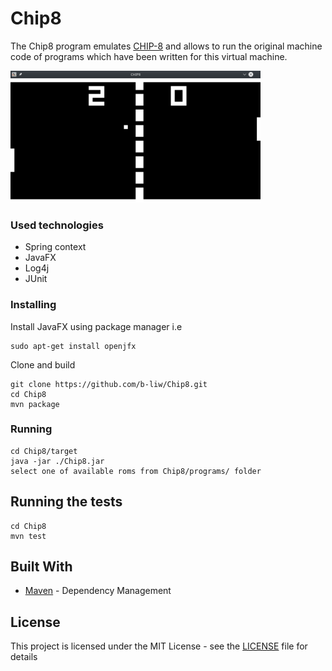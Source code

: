 # Chip8

The Chip8 program emulates [CHIP-8](https://en.wikipedia.org/wiki/CHIP-8) and allows to
run the original machine code of programs which have been written for this virtual machine.

![](chip.png)
### Used technologies
* Spring context
* JavaFX
* Log4j
* JUnit

### Installing

Install JavaFX using package manager i.e
```
sudo apt-get install openjfx
```

Clone and build
```
git clone https://github.com/b-liw/Chip8.git
cd Chip8
mvn package
```

### Running
```
cd Chip8/target
java -jar ./Chip8.jar
select one of available roms from Chip8/programs/ folder
```

## Running the tests

```
cd Chip8
mvn test
```

## Built With

* [Maven](https://maven.apache.org/) - Dependency Management

## License

This project is licensed under the MIT License - see the [LICENSE](LICENSE) file for details
